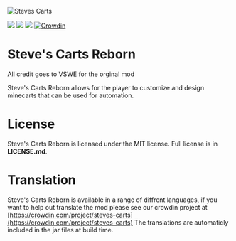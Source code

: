 ![](https://i.imgur.com/psmBBkG.png "Steves Carts")

[![](http://cf.way2muchnoise.eu/full_253462_downloads.svg)](https://minecraft.curseforge.com/projects/steves-carts-reborn) [![](http://cf.way2muchnoise.eu/versions/253462.svg)](https://minecraft.curseforge.com/projects/steves-carts-reborn) [![](https://img.shields.io/badge/Discord-TeamReborn-738bd7.svg)](https://discord.gg/teamreborn) [![Crowdin](https://d322cqt584bo4o.cloudfront.net/steves-carts/localized.svg)](https://crowdin.com/project/steves-carts)


Steve's Carts Reborn
===

All credit goes to VSWE for the orginal mod

Steve's Carts Reborn allows for the player to customize and design minecarts that can be used for automation. 

# License

Steve's Carts Reborn is licensed under the MIT license. Full license is  in **LICENSE.md**.

# Translation

Steve's Carts Reborn is available in a range of diffrent languages, if you want to help out translate the mod please see our crowdin project at [https://crowdin.com/project/steves-carts](https://crowdin.com/project/steves-carts) The translations are automaticly included in the jar files at build time.
